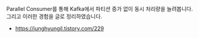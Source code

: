  Parallel Consumer를 통해 Kafka에서 파티션 증가 없이 동시 처리량을 늘려봅니다. 그리고 이러한 경험을 글로 정리하였습니다.
- https://junghyungil.tistory.com/229 
